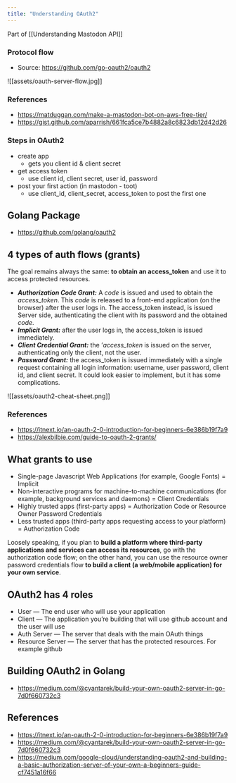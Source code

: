 ```yaml
---
title: "Understanding OAuth2"
---
```


Part of [[Understanding Mastodon API]]

### Protocol flow
- Source: https://github.com/go-oauth2/oauth2

![[assets/oauth-server-flow.jpg]]

### References
- https://matduggan.com/make-a-mastodon-bot-on-aws-free-tier/
- https://gist.github.com/aparrish/661fca5ce7b4882a8c6823db12d42d26

### Steps in OAuth2

- create app
	- gets you client id & client secret
- get access token
	- use client id, client secret, user id, password
- post your first action (in mastodon - toot)
	- use client_id, client_secret, access_token to post the first one

## Golang Package
- https://github.com/golang/oauth2

## 4 types of auth flows (grants)
The goal remains always the same: **to obtain an access_token** and use it to access protected resources.

- **_Authorization Code Grant:_** A _code_ is issued and used to obtain the _access_token_. This _code_ is released to a front-end application (on the browser) after the user logs in. The access_token instead, is issued Server side, authenticating the client with its password and the obtained _code_.
- **_Implicit Grant:_** after the user logs in, the access_token is issued immediately.
- **_Client Credential Grant:_** the ’_access_token_ is issued on the server, authenticating only the client, not the user.
- **_Password Grant:_** the access_token is issued immediately with a single request containing all login information: username, user password, client id, and client secret. It could look easier to implement, but it has some complications.

![[assets/oauth2-cheat-sheet.png]]
### References
- https://itnext.io/an-oauth-2-0-introduction-for-beginners-6e386b19f7a9
- https://alexbilbie.com/guide-to-oauth-2-grants/
## What grants to use
- Single-page Javascript Web Applications (for example, Google Fonts) = Implicit
- Non-interactive programs for machine-to-machine communications (for example, background services and daemons) = Client Credentials
- Highly trusted apps (first-party apps) = Authorization Code or Resource Owner Password Credentials
- Less trusted apps (third-party apps requesting access to your platform) = Authorization Code

Loosely speaking, if you plan to **build a platform where third-party** **applications and services can access its resources**, go with the authorization code flow; on the other hand, you can use the resource owner password credentials flow **to build a client (a web/mobile application) for your own service**.

## OAuth2 has 4 roles

- User — The end user who will use your application
- Client — The application you’re building that will use github account and the user will use
- Auth Server — The server that deals with the main OAuth things
- Resource Server — The server that has the protected resources. For example github

## Building OAuth2 in Golang
- https://medium.com/@cyantarek/build-your-own-oauth2-server-in-go-7d0f660732c3
## References
- https://itnext.io/an-oauth-2-0-introduction-for-beginners-6e386b19f7a9
- https://medium.com/@cyantarek/build-your-own-oauth2-server-in-go-7d0f660732c3
- https://medium.com/google-cloud/understanding-oauth2-and-building-a-basic-authorization-server-of-your-own-a-beginners-guide-cf7451a16f66 
